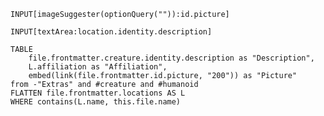 ```meta-bind
INPUT[imageSuggester(optionQuery("")):id.picture]
```
`INPUT[textArea:location.identity.description]`
```dataview
TABLE
	file.frontmatter.creature.identity.description as "Description",
	L.affiliation as "Affiliation",
	embed(link(file.frontmatter.id.picture, "200")) as "Picture"
from -"Extras" and #creature and #humanoid
FLATTEN file.frontmatter.locations AS L
WHERE contains(L.name, this.file.name)
```